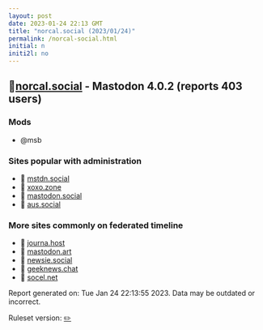 ```yaml
---
layout: post
date: 2023-01-24 22:13 GMT
title: "norcal.social (2023/01/24)"
permalink: /norcal-social.html
initial: n
initi2l: no
---
```


## 🐘[norcal.social](https://norcal.social) - Mastodon 4.0.2 (reports 403 users)

### Mods
 * @msb

### Sites popular with administration

* 🐘 [mstdn.social](/mstdn-social.html)
* 🐘 [xoxo.zone](/xoxo-zone.html)
* 🐘 [mastodon.social](/mastodon-social.html)
* 🐘 [aus.social](/aus-social.html)

### More sites commonly on federated timeline

* 🐘 [journa.host](/journa-host.html)
* 🐘 [mastodon.art](/mastodon-art.html)
* 🐘 [newsie.social](/newsie-social.html)
* 🐘 [geeknews.chat](/geeknews-chat.html)
* 🐘 [socel.net](/socel-net.html)

Report generated on: Tue Jan 24 22:13:55 2023. Data may be outdated or incorrect.

Ruleset version: [✏️](/version-pencil)
